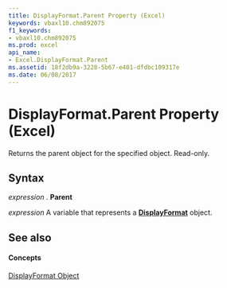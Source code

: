 ```yaml
---
title: DisplayFormat.Parent Property (Excel)
keywords: vbaxl10.chm892075
f1_keywords:
- vbaxl10.chm892075
ms.prod: excel
api_name:
- Excel.DisplayFormat.Parent
ms.assetid: 18f2db9a-3228-5b67-e401-dfdbc109317e
ms.date: 06/08/2017
---
```



# DisplayFormat.Parent Property (Excel)

Returns the parent object for the specified object. Read-only.


## Syntax

 _expression_ . **Parent**

 _expression_ A variable that represents a **[DisplayFormat](Excel.DisplayFormat.md)** object.


## See also


#### Concepts


[DisplayFormat Object](Excel.DisplayFormat.md)

